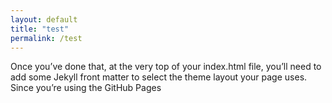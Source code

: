 ```yaml
---
layout: default
title: "test"
permalink: /test
---
```



<body>
Once you’ve done that, at the very top of your index.html file, you’ll need to add some Jekyll front matter to select the theme layout your page uses. Since you’re using the GitHub Pages 
</body>
